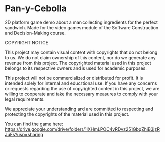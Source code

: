 # Pan-y-Cebolla 
2D platform game demo about a man collecting ingredients for the perfect sandwich.
Made for the video games module of the Software Construction and Decision-Making course.

COPYRIGHT NOTICE

This project may contain visual content with copyrights that do not belong to us. We do not claim ownership of this content, nor do we generate any revenue from this project. 
The copyrighted material used in this project belongs to its respective owners and is used for academic purposes.

This project will not be commercialized or distributed for profit. It is intended solely for internal and educational use. If you have any concerns or requests regarding the use of copyrighted content in this project, 
we are willing to cooperate and take the necessary measures to comply with your legal requirements.

We appreciate your understanding and are committed to respecting and protecting the copyrights of the material used in this project.

You can find the game here: https://drive.google.com/drive/folders/1iXHmLPOC4vRDvz251GbqZhiB3jzRJuFs?usp=sharing
